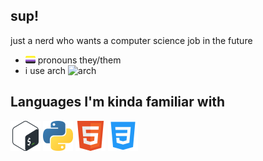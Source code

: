 ## sup!

just a nerd who wants a computer science job in the future

- ![nb](https://raw.githubusercontent.com/crue-ton/crue-ton/main/assets/nb.png) pronouns they/them
- i use arch ![arch](https://www.archlinux.org/logos/archlinux-icon-crystal-16.svg)

## Languages I'm kinda familiar with

<a href="https://en.wikipedia.org/wiki/Bash_(Unix_shell)">![Bash](https://raw.githubusercontent.com/crue-ton/crue-ton/main/assets/bashh.png)</a>
<a href="https://python.org/">![Python](https://raw.githubusercontent.com/crue-ton/crue-ton/main/assets/python.png)</a>
<a href="https://en.wikipedia.org/wiki/HTML">![HTML](https://raw.githubusercontent.com/crue-ton/crue-ton/main/assets/html.png)</a>
<a href="https://en.wikipedia.org/wiki/Css">![CSS](https://raw.githubusercontent.com/crue-ton/crue-ton/main/assets/css_l.png)</a>
